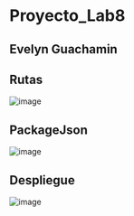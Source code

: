 # Proyecto_Lab8
## Evelyn Guachamin

## Rutas

![image](https://github.com/user-attachments/assets/dcdf937b-0181-496f-a547-c2cdae8ea1f6)

## PackageJson

![image](https://github.com/user-attachments/assets/e7eab8b0-0697-4f5f-b1b5-bf4879812303)

## Despliegue
![image](https://github.com/user-attachments/assets/86d22ca7-8d71-4c07-8b44-5212267b33e6)
